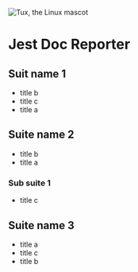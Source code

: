 ![Tux, the Linux mascot](/assets/images/tux.png)

# Jest Doc Reporter

## Suit name 1

-   title b
-   title c
-   title a

## Suite name 2

-   title b
-   title a

### Sub suite 1

-   title c

## Suite name 3

-   title a
-   title c
-   title b
